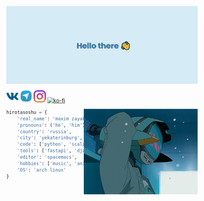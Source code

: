 ![Banner](assets/new_banner.png)

[<img height="32" width="32" src="assets/vk.png" />][vk]
[<img height="32" width="32" src="assets/telegram.png" />][tg]
[<img height="32" width="32" src="assets/inst.png" />][inst]
[![ko-fi](https://www.ko-fi.com/img/githubbutton_sm.svg)](https://ko-fi.com/J3J02ZZLK)


<img hight="350" width="300" alt="GIF" align="right" src="assets/flcl.gif">

``` python
hirotasoshu = {
    'real_name': 'maxim zayakin',
    'pronouns': ('he', 'him'),
    'country': 'russia',
    'city': 'yekaterinburg',
    'code': ['python', 'scala', 'racket'],
    'tools': ['fastapi', 'django', 'docker'],
    'editor': 'spacemacs',
    'hobbies': ['music', 'anime', 'books'],
    'OS': 'arch linux'
}
```

[vk]: https://vk.com/r4se7su
[tg]: https://t.me/r4se7su
[inst]: https://www.instagram.com/hirotasoshu/
